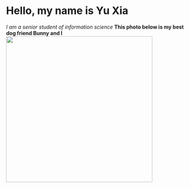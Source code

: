 
# Hello, my name is Yu Xia
*I am a senior student of information science*
**This photo below is my best dog friend Bunny and I**
<img src="https://github.com/hhejwhdhew/Project-Management/blob/ccb2257ad1946bcc3562fdeb22177e4f0f990775/Quiz%201/WechatIMG73.jpg" width="400">
